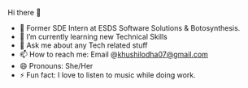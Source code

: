  Hi there 👋

- 🔭 Former SDE Intern at ESDS Software Solutions & Botosynthesis.
- 🌱 I’m currently learning new Technical Skills
- 💬 Ask me about any Tech related stuff
- 📫 How to reach me: Email @khushilodha07@gmail.com
- 😄 Pronouns: She/Her
- ⚡ Fun fact: I love to listen to music while doing work.
